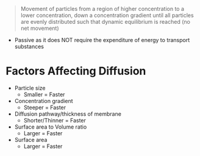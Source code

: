 > Movement of particles from a region of higher concentration to a lower concentration, down a concentration gradient until all particles are evenly distributed such that dynamic equilibrium is reached (no net movement)

- Passive as it does NOT require the expenditure of energy to transport substances

# Factors Affecting Diffusion
- Particle size
	- Smaller = Faster
- Concentration gradient
	- Steeper = Faster
- Diffusion pathway/thickness of membrane
	- Shorter/Thinner = Faster
- Surface area to Volume ratio
	- Larger = Faster
- Surface area
	- Larger = Faster
